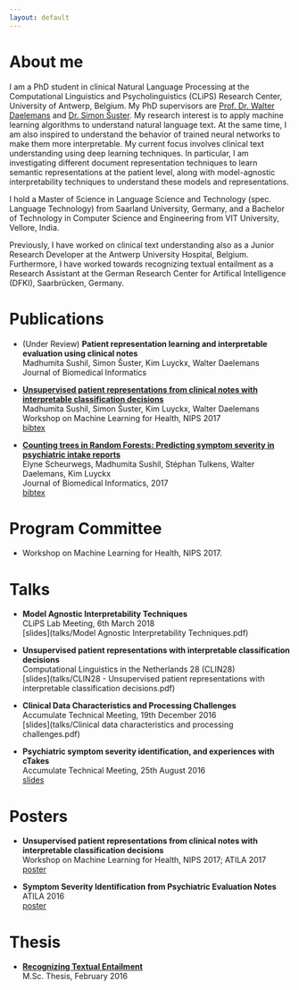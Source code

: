 ```yaml
---
layout: default
---
```


# About me

I am a PhD student in clinical Natural Language Processing at the Computational Linguistics and Psycholinguistics (CLiPS) Research Center, University of Antwerp, Belgium. My PhD supervisors are [Prof. Dr. Walter Daelemans](https://www.clips.uantwerpen.be/~walter/) and [Dr. Simon Šuster](http://simonsuster.github.io/). My research interest is to apply machine learning algorithms to understand natural language text. At the same time, I am also inspired to understand the behavior of trained neural networks to make them more interpretable. My current focus involves clinical text understanding using deep learning techniques. In particular, I am investigating different document representation techniques to learn semantic representations at the patient level, along with model-agnostic interpretability techniques to understand these models and representations.

I hold a Master of Science in Language Science and Technology (spec. Language Technology) from Saarland University, Germany, and a Bachelor of Technology in Computer Science and Engineering from VIT University, Vellore, India.

Previously, I have worked on clinical text understanding also as a Junior Research Developer at the Antwerp University Hospital, Belgium. Furthermore, I have worked towards recognizing textual entailment as a Research Assistant at the German Research Center for Artifical Intelligence (DFKI), Saarbrücken, Germany.

# Publications

* (Under Review) **Patient representation learning and interpretable evaluation using clinical notes** <br/>
Madhumita Sushil, Simon Šuster, Kim Luyckx, Walter Daelemans <br/>
Journal of Biomedical Informatics <br/>

* [**Unsupervised patient representations from clinical notes with interpretable classification decisions**](https://arxiv.org/abs/1711.05198) <br/>
Madhumita Sushil, Simon Šuster, Kim Luyckx, Walter Daelemans <br/>
Workshop on Machine Learning for Health, NIPS 2017 <br/>
[bibtex](papers/bibtex/patientrep_ml4h.bib)

* [**Counting trees in Random Forests: Predicting symptom severity in psychiatric intake reports**](https://www.sciencedirect.com/science/article/pii/S1532046417301302) <br/>
Elyne Scheurwegs, Madhumita Sushil, Stéphan Tulkens, Walter Daelemans, Kim Luyckx <br/>
Journal of Biomedical Informatics, 2017 <br/>
[bibtex](papers/bibtex/rdoc_jbi.bib)

# Program Committee

* Workshop on Machine Learning for Health, NIPS 2017.

# Talks

* **Model Agnostic Interpretability Techniques** <br/>
CLiPS Lab Meeting, 6th March 2018 <br/>
[slides](talks/Model Agnostic Interpretability Techniques.pdf)

* **Unsupervised patient representations with interpretable classification decisions** <br/>
Computational Linguistics in the Netherlands 28 (CLIN28) <br/>
[slides](talks/CLIN28 - Unsupervised patient representations with interpretable classification decisions.pdf)

* **Clinical Data Characteristics and Processing Challenges** <br/>
Accumulate Technical Meeting, 19th December 2016 <br/>
[slides](talks/Clinical data characteristics and processing challenges.pdf)

* **Psychiatric symptom severity identification, and experiences with cTakes** <br/>
Accumulate Technical Meeting, 25th August 2016 <br/>
[slides](talks/Accumulate-25thAug2016.pdf)

# Posters

* **Unsupervised patient representations from clinical notes with interpretable classification decisions** <br/>
Workshop on Machine Learning for Health, NIPS 2017; ATILA 2017 <br/>
[poster](posters/ml4h2017.pdf)

* **Symptom Severity Identification from Psychiatric Evaluation Notes** <br/>
ATILA 2016 <br/>
[poster](posters/atila2017.pdf)

# Thesis
* [**Recognizing Textual Entailment**](thesis/MSc_Thesis.pdf) <br/>
M.Sc. Thesis, February 2016
